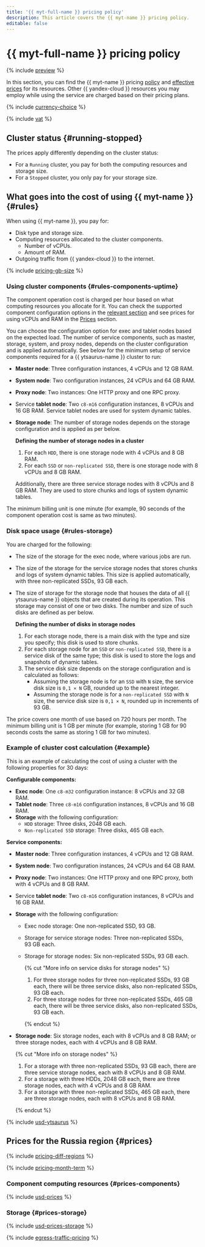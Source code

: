 ```yaml
---
title: '{{ myt-full-name }} pricing policy'
description: This article covers the {{ myt-name }} pricing policy.
editable: false
---
```


# {{ myt-full-name }} pricing policy



{% include [preview](../_includes/managed-ytsaurus/note-preview.md) %}

In this section, you can find the {{ myt-name }} pricing [policy](#rules) and [effective prices](#prices) for its resources. Other {{ yandex-cloud }} resources you may employ while using the service are charged based on their pricing plans.


{% include [currency-choice](../_includes/pricing/currency-choice.md) %}

{% include [vat](../_includes/vat.md) %}

## Cluster status {#running-stopped}

The prices apply differently depending on the cluster status:

* For a `Running` cluster, you pay for both the computing resources and storage size.
* For a `Stopped` cluster, you only pay for your storage size.

## What goes into the cost of using {{ myt-name }} {#rules}

When using {{ myt-name }}, you pay for:

* Disk type and storage size.
* Computing resources allocated to the cluster components.
   * Number of vCPUs.
   * Amount of RAM.
* Outgoing traffic from {{ yandex-cloud }} to the internet.

{% include [pricing-gb-size](../_includes/pricing-gb-size.md) %}

### Using cluster components {#rules-components-uptime}

The component operation cost is charged per hour based on what computing resources you allocate for it. You can check the supported component configuration options in the [relevant section](concepts/component-types.md) and see prices for using vCPUs and RAM in the [Prices](#prices) section.

You can choose the configuration option for exec and tablet nodes based on the expected load. The number of service components, such as master, storage, system, and proxy nodes, depends on the cluster configuration and is applied automatically. See below for the minimum setup of service components required for a {{ ytsaurus-name }} cluster to run:
* **Master node**: Three configuration instances, 4 vCPUs and 12 GB RAM.
* **System node**: Two configuration instances, 24 vCPUs and 64 GB RAM.
* **Proxy node**: Two instances: One HTTP proxy and one RPC proxy.
* Service **tablet node**: Two `c8-m16` configuration instances, 8 vCPUs and 16 GB RAM. Service tablet nodes are used for system dynamic tables.
* **Storage node**: The number of storage nodes depends on the storage configuration and is applied as per below.

   **Defining the number of storage nodes in a cluster**

   1. For each `HDD`, there is one storage node with 4 vCPUs and 8 GB RAM.
   1. For each `SSD` or `non-replicated SSD`, there is one storage node with 8 vCPUs and 8 GB RAM. 

   Additionally, there are three service storage nodes with 8 vCPUs and 8 GB RAM. They are used to store chunks and logs of system dynamic tables.

The minimum billing unit is one minute (for example, 90 seconds of the component operation cost is same as two minutes).

### Disk space usage {#rules-storage}

You are charged for the following:
* The size of the storage for the exec node, where various jobs are run. 
* The size of the storage for the service storage nodes that stores chunks and logs of system dynamic tables. This size is applied automatically, with three non-replicated SSDs, 93 GB each.
* The size of storage for the storage node that houses the data of all {{ ytsaurus-name }} objects that are created during its operation. This storage may consist of one or two disks. The number and size of such disks are defined as per below.

   **Defining the number of disks in storage nodes**

   1. For each storage node, there is a main disk with the type and size you specify; this disk is used to store chunks.
   1. For each storage node for an `SSD` or `non-replicated SSD`, there is a service disk of the same type; this disk is used to store the logs and snapshots of dynamic tables.
   1. The service disk size depends on the storage configuration and is calculated as follows:
      * Assuming the storage node is for an `SSD` with `N` size, the service disk size is `0,1 × N` GB, rounded up to the nearest integer.
      * Assuming the storage node is for a `non-replicated SSD` with `N` size, the service disk size is `0,1 × N`, rounded up in increments of 93 GB.


The price covers one month of use based on 720 hours per month. The minimum billing unit is 1 GB per minute (for example, storing 1 GB for 90 seconds costs the same as storing 1 GB for two minutes).

### Example of cluster cost calculation {#example}

This is an example of calculating the cost of using a cluster with the following properties for 30 days:

**Configurable components:**
* **Exec node**: One `c8-m32` configuration instance: 8 vCPUs and 32 GB RAM.
* **Tablet node**: Three `c8-m16` configuration instances, 8 vCPUs and 16 GB RAM.
* **Storage** with the following configuration:
   * `HDD` storage: Three disks, 2048 GB each.
   * `Non-replicated SSD` storage: Three disks, 465 GB each.

**Service components:**
* **Master node**: Three configuration instances, 4 vCPUs and 12 GB RAM.
* **System node**: Two configuration instances, 24 vCPUs and 64 GB RAM.
* **Proxy node**: Two instances: One HTTP proxy and one RPC proxy, both with 4 vCPUs and 8 GB RAM.
* Service **tablet node**: Two `c8-m16` configuration instances, 8 vCPUs and 16 GB RAM.
* **Storage** with the following configuration:
   * Exec node storage: One non-replicated SSD, 93 GB.
   * Storage for service storage nodes: Three non-replicated SSDs, 93 GB each.
   * Storage for storage nodes: Six non-replicated SSDs, 93 GB each.

      {% cut "More info on service disks for storage nodes" %}

      1. For three storage nodes for three non-replicated SSDs, 93 GB each, there will be three service disks, also non-replicated SSDs, 93 GB each.
      1. For three storage nodes for three non-replicated SSDs, 465 GB each, there will be three service disks, also non-replicated SSDs, 93 GB each.
   
      {% endcut %}

* **Storage node**: Six storage nodes, each with 8 vCPUs and 8 GB RAM; or three storage nodes, each with 4 vCPUs and 8 GB RAM.

   {% cut "More info on storage nodes" %}
   
   1. For a storage with three non-replicated SSDs, 93 GB each, there are three service storage nodes, each with 8 vCPUs and 8 GB RAM.
   1. For a storage with three HDDs, 2048 GB each, there are three storage nodes, each with 4 vCPUs and 8 GB RAM. 
   1. For a storage with three non-replicated SSDs, 465 GB each, there are three storage nodes, each with 8 vCPUs and 8 GB RAM.
   
   {% endcut %}



{% include [usd-ytsaurus](../_pricing_examples/managed-ytsaurus/usd-example.md) %}


## Prices for the Russia region {#prices}

{% include [pricing-diff-regions](../_includes/pricing-diff-regions.md) %}

{% include [pricing-month-term](../_includes/mdb/pricing-month-term.md) %}

### Component computing resources {#prices-components}



{% include [usd-prices](../_pricing/managed-ytsaurus/usd-components.md) %}


### Storage {#prices-storage}



{% include [usd-prices-storage](../_pricing/managed-ytsaurus/usd-storage.md) %}


{% include [egress-traffic-pricing](../_includes/egress-traffic-pricing.md) %}
